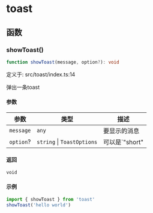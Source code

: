# toast

## 函数

### showToast()

```ts
function showToast(message, option?): void
```

定义于: src/toast/index.ts:14

弹出一条toast

#### 参数

| 参数 | 类型 | 描述 |
| ------ | ------ | ------ |
| `message` | `any` | 要显示的消息 |
| `option`? | `string` \| `ToastOptions` | 可以是`"short" | "long"`，表示弹出时长 |

#### 返回

`void`

#### 示例

```ts
import { showToast } from 'toast'
showToast('hello world')
```
